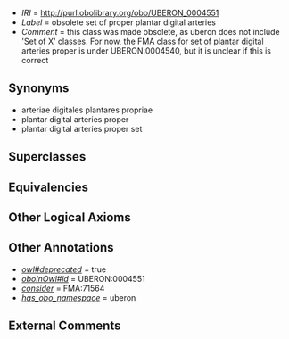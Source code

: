  * *IRI* = http://purl.obolibrary.org/obo/UBERON_0004551
 * *Label* = obsolete set of proper plantar digital arteries
 * *Comment* = this class was made obsolete, as uberon does not include 'Set of X' classes. For now, the FMA class for set of plantar digital arteries proper is under UBERON:0004540, but it is unclear if this is correct

## Synonyms

 * arteriae digitales plantares propriae
 * plantar digital arteries proper
 * plantar digital arteries proper set

## Superclasses


## Equivalencies


## Other Logical Axioms


## Other Annotations

 * *[owl#deprecated](../../ed/owl#deprecated.md)* = true
 * *[oboInOwl#id](../../id/oboInOwl#id.md)* = UBERON:0004551
 * *[consider](../../er/oboInOwl#consider.md)* = FMA:71564
 * *[has_obo_namespace](../../ce/oboInOwl#hasOBONamespace.md)* = uberon

## External Comments

